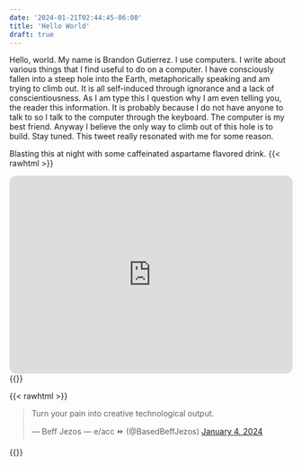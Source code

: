 ```yaml
---
date: '2024-01-21T02:44:45-06:00'
title: 'Hello World'
draft: true
---
```


Hello, world. My name is Brandon Gutierrez. I use computers. I write about various things that I find useful to do on a computer. I have consciously fallen into a steep hole into the Earth, metaphorically speaking and am trying to climb out. It is all self-induced through ignorance and a lack of conscientiousness. As I am type this I question why I am even telling you, the reader this information. It is probably because I do not have anyone to talk to so I talk to the computer through the keyboard. The computer is my best friend. Anyway I believe the only way to climb out of this hole is to build. Stay tuned. This tweet really resonated with me for some reason.

Blasting this at night with some caffeinated aspartame flavored drink.
{{< rawhtml >}}
<iframe style="border-radius:12px" src="https://open.spotify.com/embed/track/08Lj7DfUAk3HgaOIA8QxMK?utm_source=generator" width="100%" height="352" frameBorder="0" allowfullscreen="" allow="autoplay; clipboard-write; encrypted-media; fullscreen; picture-in-picture" loading="lazy"></iframe>
{{</ rawhtml >}}

{{< rawhtml >}}
<blockquote class="twitter-tweet"><p lang="en" dir="ltr">Turn your pain into creative technological output.</p>&mdash; Beff Jezos — e/acc ⏩ (@BasedBeffJezos) <a href="https://twitter.com/BasedBeffJezos/status/1742825630323085416?ref_src=twsrc%5Etfw">January 4, 2024</a></blockquote> <script async src="https://platform.twitter.com/widgets.js" charset="utf-8"></script> 
{{</ rawhtml >}}